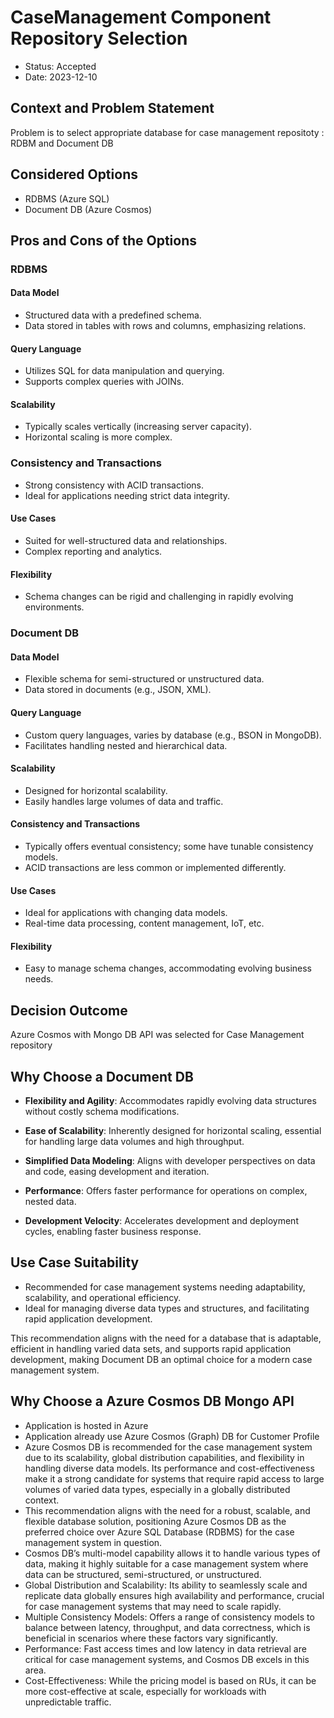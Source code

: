 # CaseManagement Component Repository Selection

* Status: Accepted
* Date: 2023-12-10


## Context and Problem Statement

Problem is to select appropriate database for case management repositoty : RDBM and Document DB  

## Considered Options

* RDBMS (Azure SQL)
* Document DB (Azure Cosmos)

## Pros and Cons of the Options

### RDBMS

#### Data Model
- Structured data with a predefined schema.
- Data stored in tables with rows and columns, emphasizing relations.

#### Query Language
- Utilizes SQL for data manipulation and querying.
- Supports complex queries with JOINs.

#### Scalability
- Typically scales vertically (increasing server capacity).
- Horizontal scaling is more complex.

### Consistency and Transactions
- Strong consistency with ACID transactions.
- Ideal for applications needing strict data integrity.

#### Use Cases
- Suited for well-structured data and relationships.
- Complex reporting and analytics.

#### Flexibility
- Schema changes can be rigid and challenging in rapidly evolving environments.


### Document DB

#### Data Model
- Flexible schema for semi-structured or unstructured data.
- Data stored in documents (e.g., JSON, XML).

#### Query Language
- Custom query languages, varies by database (e.g., BSON in MongoDB).
- Facilitates handling nested and hierarchical data.

#### Scalability
- Designed for horizontal scalability.
- Easily handles large volumes of data and traffic.

#### Consistency and Transactions
- Typically offers eventual consistency; some have tunable consistency models.
- ACID transactions are less common or implemented differently.

#### Use Cases
- Ideal for applications with changing data models.
- Real-time data processing, content management, IoT, etc.

#### Flexibility
- Easy to manage schema changes, accommodating evolving business needs.

## Decision Outcome

Azure Cosmos with Mongo DB API was selected for Case Management repository 

## Why Choose a Document DB

- **Flexibility and Agility**: Accommodates rapidly evolving data structures without costly schema modifications.

- **Ease of Scalability**: Inherently designed for horizontal scaling, essential for handling large data volumes and high throughput.

- **Simplified Data Modeling**: Aligns with developer perspectives on data and code, easing development and iteration.

- **Performance**: Offers faster performance for operations on complex, nested data.

- **Development Velocity**: Accelerates development and deployment cycles, enabling faster business response.

## Use Case Suitability

- Recommended for case management systems needing adaptability, scalability, and operational efficiency.
- Ideal for managing diverse data types and structures, and facilitating rapid application development.

This recommendation aligns with the need for a database that is adaptable, efficient in handling varied data sets, and supports rapid application development, making Document DB an optimal choice for a modern case management system.

## Why Choose a Azure Cosmos DB Mongo API

- Application is hosted in Azure 
- Application already use Azure Cosmos (Graph) DB for Customer Profile  
- Azure Cosmos DB is recommended for the case management system due to its scalability, global distribution capabilities, and flexibility in handling diverse data models. Its performance and cost-effectiveness make it a strong candidate for systems that require rapid access to large volumes of varied data types, especially in a globally distributed context.
- This recommendation aligns with the need for a robust, scalable, and flexible database solution, positioning Azure Cosmos DB as the preferred choice over Azure SQL Database (RDBMS) for the case management system in question.
- Cosmos DB’s multi-model capability allows it to handle various types of data, making it highly suitable for a case management system where data can be structured, semi-structured, or unstructured.
- Global Distribution and Scalability: Its ability to seamlessly scale and replicate data globally ensures high availability and performance, crucial for case management systems that may need to scale rapidly.
- Multiple Consistency Models: Offers a range of consistency models to balance between latency, throughput, and data correctness, which is beneficial in scenarios where these factors vary significantly.
- Performance: Fast access times and low latency in data retrieval are critical for case management systems, and Cosmos DB excels in this area.
- Cost-Effectiveness: While the pricing model is based on RUs, it can be more cost-effective at scale, especially for workloads with unpredictable traffic.

